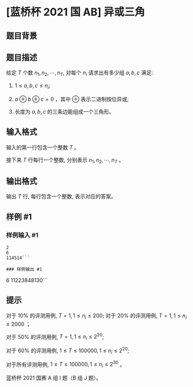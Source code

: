 # [蓝桥杯 2021 国 AB] 异或三角

## 题目背景



## 题目描述

给定 $T$ 个数 $n_{1}, n_{2}, \cdots, n_{T}$, 对每个 $n_{i}$ 请求出有多少组 $a, b, c$ 满足:

1. $1 \leq a, b, c \leq n_{i}$;

2. $a \oplus b \oplus c=0$ ，其中 $\oplus$ 表示二进制按位异或;

3. 长度为 $a, b, c$ 的三条边能组成一个三角形。

## 输入格式

输入的第一行包含一个整数 $T$ 。

接下来 $T$ 行每行一个整数, 分别表示 $n_{1}, n_{2}, \cdots, n_{T}$ 。

## 输出格式

输出 $T$ 行, 每行包含一个整数, 表示对应的答案。

## 样例 #1

### 样例输入 #1
```
2
6
114514```

### 样例输出 #1

```
6
11223848130```

## 提示

对于 $10 \%$ 的评测用例, $T=1,1 \leq n_{i} \leq 200$; 对于 $20 \%$ 的评测用例, $T=1,1 \leq n_{i} \leq 2000$ ；

对于 $50 \%$ 的评测用例, $T=1,1 \leq n_{i} \leq 2^{20}$;

对于 $60 \%$ 的评测用例, $1 \leq T \leq 100000,1 \leq n_{i} \leq 2^{20}$;

对于所有评测用例, $1 \leq T \leq 100000,1 \leq n_{i} \leq 2^{30}$ 。 

蓝桥杯 2021 国赛 A 组 I 题（B 组 J 题）。
